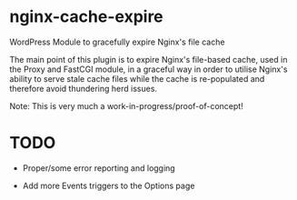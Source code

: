 nginx-cache-expire
==================

WordPress Module to gracefully expire Nginx's file cache

The main point of this plugin is to expire Nginx's file-based cache, used in the Proxy and FastCGI module,
in a graceful way in order to utilise Nginx's ability to serve stale cache files while the cache is
re-populated and therefore avoid thundering herd issues.

Note: This is very much a work-in-progress/proof-of-concept!



TODO
====

 * Proper/some error reporting and logging

 * Add more Events triggers to the Options page


